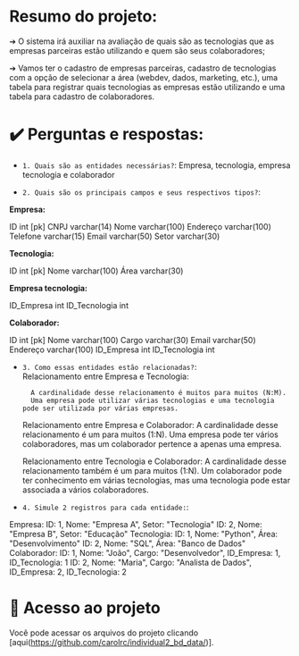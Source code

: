 #   Resumo do projeto:

➔ O sistema irá auxiliar na avaliação de quais são as tecnologias que as empresas parceiras estão utilizando e quem são seus colaboradores;

➔ Vamos ter o cadastro de empresas parceiras, cadastro de tecnologias com a opção de selecionar a área (webdev, dados, marketing, etc.), uma tabela para registrar quais tecnologias as empresas estão utilizando e uma tabela para cadastro de colaboradores.


# ✔️  Perguntas e respostas:

- `1. Quais são as entidades necessárias?`:
 Empresa, tecnologia, empresa tecnologia e colaborador

- `2. Quais são os principais campos e seus respectivos tipos?`:

<strong>Empresa:</strong>

  ID int [pk]
  CNPJ varchar(14)
  Nome varchar(100)
  Endereço varchar(100)
  Telefone varchar(15)
  Email varchar(50)
  Setor varchar(30)

<strong>Tecnologia:</strong>

  ID int [pk]
  Nome varchar(100)
  Área varchar(30)

<strong>Empresa tecnologia:</strong>

  ID_Empresa int
  ID_Tecnologia int

<strong>Colaborador:</strong>

  ID int [pk]
  Nome varchar(100)
  Cargo varchar(30)
  Email varchar(50)
  Endereço varchar(100)
  ID_Empresa int
  ID_Tecnologia int

  
- `3. Como essas entidades estão relacionadas?`:   
Relacionamento entre Empresa e Tecnologia:

        A cardinalidade desse relacionamento é muitos para muitos (N:M).
        Uma empresa pode utilizar várias tecnologias e uma tecnologia pode ser utilizada por várias empresas.

    Relacionamento entre Empresa e Colaborador:
        A cardinalidade desse relacionamento é um para muitos (1:N).
        Uma empresa pode ter vários colaboradores, mas um colaborador pertence a apenas uma empresa.

    Relacionamento entre Tecnologia e Colaborador:
        A cardinalidade desse relacionamento também é um para muitos (1:N).
        Um colaborador pode ter conhecimento em várias tecnologias, mas uma tecnologia pode estar associada a vários colaboradores.

- `4. Simule 2 registros para cada entidade:`:

Empresa:
        ID: 1, Nome: "Empresa A", Setor: "Tecnologia"
        ID: 2, Nome: "Empresa B", Setor: "Educação"
Tecnologia:
        ID: 1, Nome: "Python", Área: "Desenvolvimento"
        ID: 2, Nome: "SQL", Área: "Banco de Dados"
Colaborador:
        ID: 1, Nome: "João", Cargo: "Desenvolvedor", ID_Empresa: 1, ID_Tecnologia: 1
        ID: 2, Nome: "Maria", Cargo: "Analista de Dados", ID_Empresa: 2, ID_Tecnologia: 2


 #  📁 Acesso ao projeto
  Você pode acessar os arquivos do projeto clicando [aqui(https://github.com/carolrc/individual2_bd_data/)].
  


